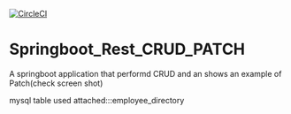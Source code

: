 [![CircleCI](https://circleci.com/gh/zikozee/Springboot_Rest_CRUD_PATCH/tree/master.svg?style=svg)](https://circleci.com/gh/zikozee/Springboot_Rest_CRUD_PATCH/tree/master)

# Springboot_Rest_CRUD_PATCH

A springboot application that performd CRUD and an shows an example of Patch(check screen shot)

mysql table used attached:::employee_directory
